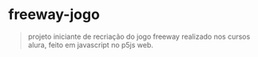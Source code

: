 # freeway-jogo

>projeto iniciante de recriação do jogo freeway realizado nos cursos alura, feito em javascript no p5js web. 
